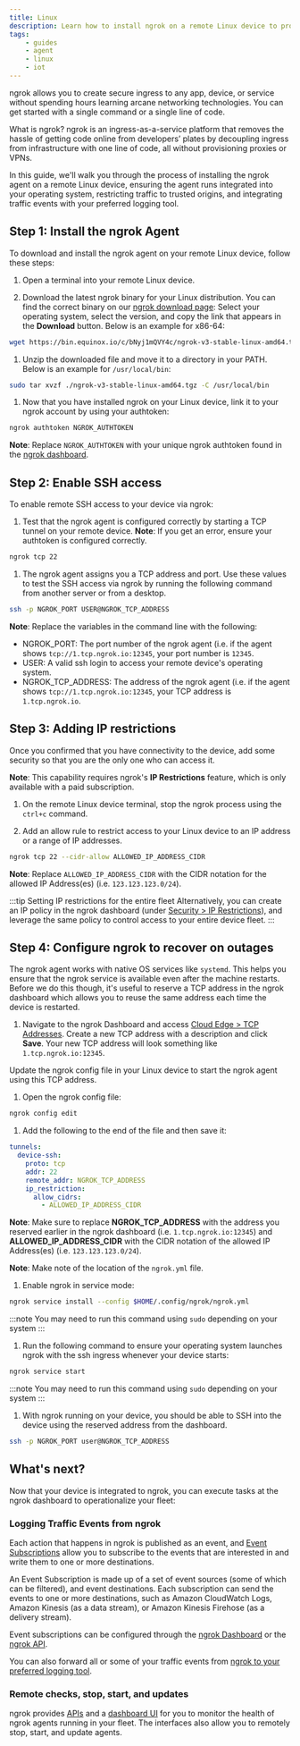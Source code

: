 ```yaml
---
title: Linux
description: Learn how to install ngrok on a remote Linux device to provide secure access and management.
tags:
    - guides
    - agent
    - linux
    - iot
---
```


ngrok allows you to create secure ingress to any app, device, or service without spending hours learning arcane networking technologies. You can get started with a single command or a single line of code.

What is ngrok? ngrok is an ingress-as-a-service platform that removes the hassle of getting code online from developers’ plates by decoupling ingress from infrastructure with one line of code, all without provisioning proxies or VPNs. 

In this guide, we'll walk you through the process of installing the ngrok agent on a remote Linux device, ensuring the agent runs integrated into your operating system, restricting traffic to trusted origins, and integrating traffic events with your preferred logging tool.

## Step 1: Install the ngrok Agent

To download and install the ngrok agent on your remote Linux device, follow these steps:

1. Open a terminal into your remote Linux device.

1. Download the latest ngrok binary for your Linux distribution. You can find the correct binary on our [ngrok download page](https://ngrok.com/download): Select your operating system, select the version, and copy the link that appears in the **Download** button. Below is an example for x86-64:
```bash
wget https://bin.equinox.io/c/bNyj1mQVY4c/ngrok-v3-stable-linux-amd64.tgz
```

1. Unzip the downloaded file and move it to a directory in your PATH. Below is an example for `/usr/local/bin`:
```bash
sudo tar xvzf ./ngrok-v3-stable-linux-amd64.tgz -C /usr/local/bin
```

1. Now that you have installed ngrok on your Linux device, link it to your ngrok account by using your authtoken:
```bash
ngrok authtoken NGROK_AUTHTOKEN
```
  **Note**: Replace `NGROK_AUTHTOKEN` with your unique ngrok authtoken found in the [ngrok dashboard](https://dashboard.ngrok.com/get-started/your-authtoken).


## Step 2: Enable SSH access

To enable remote SSH access to your device via ngrok:

1. Test that the ngrok agent is configured correctly by starting a TCP tunnel on your remote device.
  **Note**: If you get an error, ensure your authtoken is configured correctly.
```bash
ngrok tcp 22
```

1. The ngrok agent assigns you a TCP address and port. Use these values to test the SSH access via ngrok by running the following command from another server or from a desktop.
```bash
ssh -p NGROK_PORT USER@NGROK_TCP_ADDRESS
```

  **Note**: Replace the variables in the command line with the following:
  - NGROK_PORT: The port number of the ngrok agent (i.e. if the agent shows `tcp://1.tcp.ngrok.io:12345`, your port number is `12345`.
  - USER: A valid ssh login to access your remote device's operating system.
  - NGROK_TCP_ADDRESS: The address of the ngrok agent (i.e. if the agent shows `tcp://1.tcp.ngrok.io:12345`, your TCP address is `1.tcp.ngrok.io`.


## Step 3: Adding IP restrictions

Once you confirmed that you have connectivity to the device, add some security so that you are the only one who can access it.

**Note**: This capability requires ngrok's **IP Restrictions** feature, which is only available with a paid subscription.

1. On the remote Linux device terminal, stop the ngrok process using the `ctrl+c` command.

1. Add an allow rule to restrict access to your Linux device to an IP address or a range of IP addresses.
```bash
ngrok tcp 22 --cidr-allow ALLOWED_IP_ADDRESS_CIDR
```
  **Note**: Replace `ALLOWED_IP_ADDRESS_CIDR` with the CIDR notation for the allowed IP Address(es) (i.e. `123.123.123.0/24`).

:::tip Setting IP restrictions for the entire fleet
Alternatively, you can create an IP policy in the ngrok dashboard (under [Security > IP Restrictions](https://dashboard.ngrok.com/security/ip-restrictions)), and leverage the same policy to control access to your entire device fleet.
:::


## Step 4: Configure ngrok to recover on outages

The ngrok agent works with native OS services like `systemd`. This helps you ensure that the ngrok service is available even after the machine restarts. Before we do this though, it's useful to reserve a TCP address in the ngrok dashboard which allows you to reuse the same address each time the device is restarted.

1. Navigate to the ngrok Dashboard and access [Cloud Edge > TCP Addresses](https://dashboard.ngrok.com/cloud-edge/tcp-addresses). Create a new TCP address with a description and click **Save**. Your new TCP address will look something like `1.tcp.ngrok.io:12345`.

Update the ngrok config file in your Linux device to start the ngrok agent using this TCP address.

1. Open the ngrok config file:
```bash
ngrok config edit
```

1. Add the following to the end of the file and then save it:

```yaml
tunnels:
  device-ssh:
    proto: tcp
    addr: 22
    remote_addr: NGROK_TCP_ADDRESS
    ip_restriction:
      allow_cidrs:
        - ALLOWED_IP_ADDRESS_CIDR
```

  **Note**: Make sure to replace **NGROK_TCP_ADDRESS** with the address you reserved earlier in the ngrok dashboard (i.e. `1.tcp.ngrok.io:12345`) and **ALLOWED_IP_ADDRESS_CIDR** with the CIDR notation of the allowed IP Address(es) (i.e. `123.123.123.0/24`).

  **Note**: Make note of the location of the `ngrok.yml` file.

1. Enable ngrok in service mode:

```bash
ngrok service install --config $HOME/.config/ngrok/ngrok.yml
```
:::note
You may need to run this command using `sudo` depending on your system
:::

1. Run the following command to ensure your operating system launches ngrok with the ssh ingress whenever your device starts:

```bash
ngrok service start
```
:::note
You may need to run this command using `sudo` depending on your system
:::

1. With ngrok running on your device, you should be able to SSH into the device using the reserved address from the dashboard.

```bash
ssh -p NGROK_PORT user@NGROK_TCP_ADDRESS
```


## What's next?

Now that your device is integrated to ngrok, you can ​​execute tasks at the ngrok dashboard to operationalize your fleet:

### Logging Traffic Events from ngrok

Each action that happens in ngrok is published as an event, and [Event Subscriptions](/docs/platform/events/) allow you to subscribe to the events that are interested in and write them to one or more destinations.

An Event Subscription is made up of a set of event sources (some of which can be filtered), and event destinations. Each subscription can send the events to one or more destinations, such as Amazon CloudWatch Logs, Amazon Kinesis (as a data stream), or Amazon Kinesis Firehose (as a delivery stream).

Event subscriptions can be configured through the [ngrok Dashboard](https://dashboard.ngrok.com/events/subscriptions) or the [ngrok API](/docs/api/resources/event-destinations/).

You can also forward all or some of your traffic events from [ngrok to your preferred logging tool](/docs/platform/events/).

### Remote checks, stop, start, and updates

ngrok provides [APIs](/docs/api/resources/tunnel-sessions/#restart-tunnel-agent) and a [dashboard UI](https://dashboard.ngrok.com/tunnels/agents) for you to monitor the health of ngrok agents running in your fleet. The interfaces also allow you to remotely stop, start, and update agents. 

